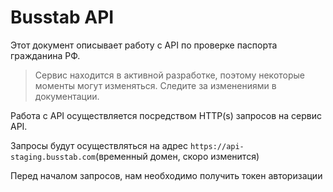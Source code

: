 # Busstab API

Этот документ описывает работу с API по проверке паспорта гражданина РФ.

> Сервис находится в активной разработке, поэтому некоторые моменты могут изменяться. Следите за изменениями в документации.



Работа с API осуществляется посредством HTTP\(s\) запросов на сервис API.

Запросы будут осуществляться на адрес `https://api-staging.busstab.com`\(временный домен, скоро изменится\)

Перед началом запросов, нам необходимо получить токен авторизации
